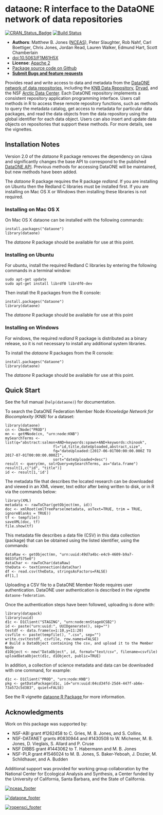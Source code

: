 # dataone: R interface to the DataONE network of data repositories
[![CRAN_Status_Badge](https://www.r-pkg.org/badges/version/dataone)](https://cran.r-project.org/package=dataone)
[![Build Status](https://travis-ci.org/DataONEorg/rdataone.png?branch=master)](https://travis-ci.org/DataONEorg/rdataone)

- **Authors**: Matthew B. Jones ([NCEAS](https://www.nceas.ucsb.edu)), Peter Slaughter, Rob Nahf, Carl Boettiger, Chris Jones, Jordan Read, Lauren Walker, Edmund Hart, Scott Chamberlain
- [doi:10.5063/F1M61H5X](https://doi.org/10.5063/F1M61H5X)
- **License**: [Apache 2](https://opensource.org/licenses/Apache-2.0)
- [Package source code on Github](https://github.com/DataONEorg/rdataone)
- [**Submit Bugs and feature requests**](https://github.com/DataONEorg/rdataone/issues)

Provides read and write access to data and metadata from the [DataONE network 
    of data repositories](https://www.dataone.org/current-member-nodes), including the
    [KNB Data Repository](https://knb.ecoinformatics.org), [Dryad](https://datadryad.org/stash),
    and the NSF [Arctic Data Center](https://arcticdata.io).
    Each DataONE repository implements a consistent repository application 
    programming interface. Users call methods in R to access these remote 
    repository functions, such as methods to query the metadata catalog, get 
    access to metadata for particular data packages, and read the data objects 
    from the data repository using the global identifier for each data object. 
    Users can also insert and update data objects on repositories that support 
    these methods. For more details, see the vignettes.

## Installation Notes 

Version 2.0 of the *dataone* R package removes the dependency on rJava and significantly changes the base 
API to correspond to the published [DataONE API](https://purl.dataone.org/architecture/apis/index.html).  Previous methods for accessing DataONE will be maintained, but new methods have been added. 

The *dataone* R package requires the R package *redland*. If you are installing on Ubuntu then the Redland C libraries
must be installed first. If you are installing on Mac OS X or Windows then installing these libraries is not required.

### Installing on Mac OS X

On Mac OS X dataone can be installed with the following commands:

```
install.packages("dataone")
library(dataone)
```

The *dataone* R package should be available for use at this point.

### Installing on Ubuntu

For ubuntu, install the required Redland C libraries by entering the following commands 
in a terminal window:

```
sudo apt-get update
sudo apt-get install librdf0 librdf0-dev
```

Then install the R packages from the R console:

```
install.packages("dataone")
library(dataone)
```

The *dataone* R package should be available for use at this point

### Installing on Windows

For windows, the required *redland* R package is distributed as a binary release, so it is not
necessary to install any additional system libraries.

To install the *dataone* R packages from the R console:

```
install.packages("dataone")
library(dataone)
```

The *dataone* R package should be available for use at this point.

## Quick Start

See the full manual (`help(dataone)`) for documentation.

To search the DataONE Federation Member Node *Knowledge Network for Biocomplexity (KNB)* for a dataset:

```
library(dataone)
cn <- CNode("PROD")
mn <- getMNode(cn, "urn:node:KNB")
mySearchTerms <- list(q="abstract:salmon+AND+keywords:spawn+AND+keywords:chinook",
                      fl="id,title,dateUploaded,abstract,size",
                      fq="dateUploaded:[2017-06-01T00:00:00.000Z TO 2017-07-01T00:00:00.000Z]",
                      sort="dateUploaded+desc")
result <- query(mn, solrQuery=mySearchTerms, as="data.frame")
result[1,c("id", "title")]
id <- result[1,'id']
```

The metadata file that describes the located research can be downloaded and viewed in an XML viewer, text 
editor after being written to disk, or in R via the commands below:
```
library(XML)
metadata <- rawToChar(getObject(mn, id))
doc <- xmlRoot(xmlTreeParse(metadata, asText=TRUE, trim = TRUE, ignoreBlanks = TRUE))
tf <- tempfile()
saveXML(doc, tf)
file.show(tf)
```

This metadata file describes a data file (CSV) in this data collection (package) that can be obtained using 
the listed identifier, using the commands:

```
dataRaw <- getObject(mn, "urn:uuid:49d7a4bc-e4c9-4609-b9a7-9033faf575e0")
dataChar <- rawToChar(dataRaw)
theData <- textConnection(dataChar)
df <- read.csv(theData, stringsAsFactors=FALSE)
df[1,]
```

Uploading a CSV file to a DataONE Member Node requires user authentication. DataONE user
authentication is described in the vignette `dataone-federation`.

Once the authentication steps have been followed, uploading is done with:
```
library(datapack)
library(uuid)
d1c <- D1Client("STAGING", "urn:node:mnStageUCSB2")
id <- paste("urn:uuid:", UUIDgenerate(), sep="")
testdf <- data.frame(x=1:10,y=11:20)
csvfile <- paste(tempfile(), ".csv", sep="")
write.csv(testdf, csvfile, row.names=FALSE)
# Build a DataObject containing the csv, and upload it to the Member Node
d1Object <- new("DataObject", id, format="text/csv", filename=csvfile)
uploadDataObject(d1c, d1Object, public=TRUE)
```

In addition, a collection of science metadata and data can be downloaded with one
command, for example:

```
d1c <- D1Client("PROD", "urn:node:KNB")
pkg <- getDataPackage(d1c, id="urn:uuid:04cd34fd-25d4-447f-ab6e-73a572c5d383", quiet=FALSE)
```
See the R vignette [dataone R Package ](https://github.com/DataONEorg/rdataone/blob/master/vignettes/v01-dataone-overview.Rmd) for
more information.

## Acknowledgments
Work on this package was supported by:

- NSF-ABI grant #1262458 to C. Gries, M. B. Jones, and S. Collins.
- NSF-DATANET grants #0830944 and #1430508 to W. Michener, M. B. Jones, D. Vieglais, S. Allard and P. Cruse
- NSF DIBBS grant #1443062 to T. Habermann and M. B. Jones
- NSF-PLR grant #1546024 to M. B. Jones, S. Baker-Yeboah, J. Dozier, M. Schildhauer, and A. Budden

Additional support was provided for working group collaboration by the National Center for Ecological Analysis and Synthesis, a Center funded by the University of California, Santa Barbara, and the State of California.

[![nceas_footer](https://live-ncea-ucsb-edu-v01.pantheonsite.io/sites/default/files/2020-03/NCEAS-full%20logo-4C.png)](https://www.nceas.ucsb.edu)

[![dataone_footer](https://www.dataone.org/sites/all/images/DataONE_LOGO.jpg)](https://www.dataone.org)


[![ropensci_footer](https://ropensci.org/public_images/github_footer.png)](https://ropensci.org)
